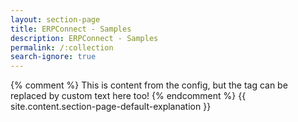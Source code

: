 ```yaml
---
layout: section-page
title: ERPConnect - Samples
description: ERPConnect - Samples
permalink: /:collection
search-ignore: true
---
```


{% comment %} This is content from the config, but the tag can be replaced by custom text here too! {% endcomment %}
{{ site.content.section-page-default-explanation }}